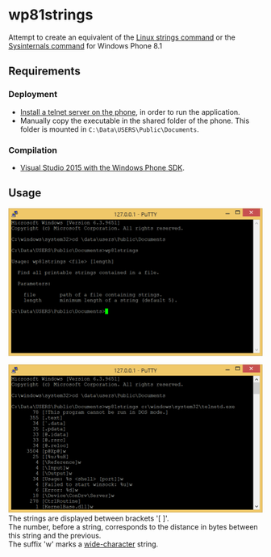 # wp81strings

Attempt to create an equivalent of the [Linux strings command](https://en.wikipedia.org/wiki/Strings_(Unix)) or the [Sysinternals command](https://learn.microsoft.com/en-us/sysinternals/downloads/strings) for Windows Phone 8.1  

## Requirements

### Deployment

- [Install a telnet server on the phone](wp81documentation/telnetOverUsb/README.md), in order to run the application.  
- Manually copy the executable in the shared folder of the phone. This folder is mounted in `C:\Data\USERS\Public\Documents`.  

### Compilation

- [Visual Studio 2015 with the Windows Phone SDK](wp81documentation/ConsoleApplicationBuilding/README.md).


## Usage

![usage](Capture01.PNG)

![result](Capture02.PNG)
The strings are displayed between brackets '[ ]'.  
The number, before a string, corresponds to the distance in bytes between this string and the previous.  
The suffix 'w' marks a [wide-character](https://learn.microsoft.com/en-us/windows/win32/midl/wchar-t) string.

